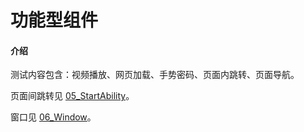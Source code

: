 # 功能型组件

#### 介绍

测试内容包含：视频播放、网页加载、手势密码、页面内跳转、页面导航。

页面间跳转见 [05_StartAbility](https://gitee.com/huangyuxin2023/arkui-test/tree/master/Component/05_StartAbility)。

窗口见 [06_Window](https://gitee.com/huangyuxin2023/arkui-test/tree/master/Component/06_Window)。
